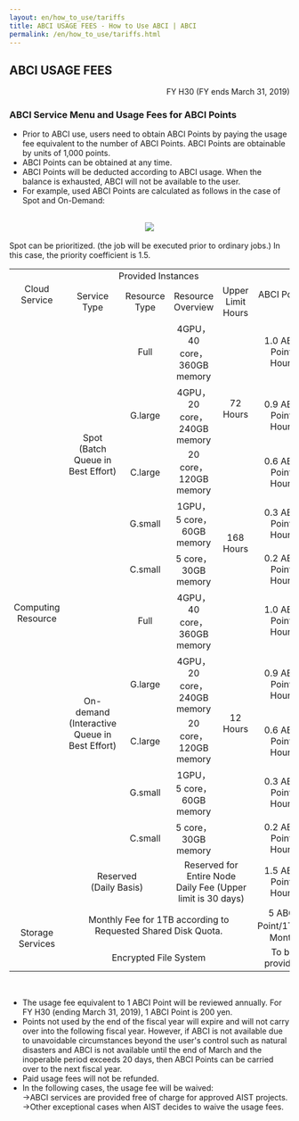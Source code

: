 ```yaml
---
layout: en/how_to_use/tariffs
title: ABCI USAGE FEES - How to Use ABCI | ABCI
permalink: /en/how_to_use/tariffs.html
---
```




<h2 class="h2">ABCI USAGE FEES</h2>
<div align="right">FY H30 (FY ends March 31, 2019)</div>
<h3 class="h3">ABCI Service Menu and Usage Fees for ABCI Points</h3>

<div class="cf">
<ul class="dot_ul">
<li class="dot">Prior to ABCI use, users need to obtain ABCI Points by paying the usage fee equivalent to the number of ABCI Points. ABCI Points are obtainable by units of 1,000 points.</li>
<li class="dot">ABCI Points can be obtained at any time.</li>
<li class="dot">ABCI Points will be deducted according to ABCI usage. When the balance is exhausted, ABCI will not be available to the user.</li>
<li class="dot">For example, used ABCI Points are calculated as follows in the case of Spot and On-Demand:</li>
</ul>
<br />
<div align="center"><img src="../../img/how_to_use/tariffs/en_img.jpg" /></div><br />

<div class="lead_text">Spot can be prioritized. (the job will be executed prior to ordinary jobs.) In this case, the priority coefficient is 1.5.</div>

<table class="table en">
<tr align="center">
<td rowspan="2">Cloud Service</td>
<td colspan="4">Provided Instances</td>
<td rowspan="2">ABCI Points</td>
</tr>
<tr align="center">
	<td>Service Type</td>
	<td>Resource Type</td>
	<td>Resource Overview</td>
	<td>Upper Limit Hours</td>
</tr>
<tr align="center">
	<td rowspan="11">Computing Resource</td>
	<td rowspan="5">Spot<br>(Batch Queue in Best Effort)</td>
	<td>Full</td>
	<td>4GPU， 40 core， 360GB memory</td>
	<td rowspan="3">72 Hours</td>
	<td>1.0 ABCI Point/ Hours</td>
</tr>
<tr align="center">
<td>G.large</td>
<td>4GPU， 20 core， 240GB memory</td>
<td>0.9 ABCI Point/ Hours</td>
</tr>
<tr align="center">
<td>C.large</td>
<td>20 core， 120GB memory</td>
<td>0.6 ABCI Point/ Hours</td>
</tr>
<tr align="center">
<td>G.small</td>
<td>1GPU， 5 core， 60GB memory</td>
<td rowspan="2">168 Hours</td>
<td>0.3 ABCI Point/ Hours</td>
</tr>
<tr align="center">
<td>C.small</td>
<td>5 core， 30GB memory</td>
<td>0.2 ABCI Point/ Hours</td>
</tr>
<tr align="center">
<td rowspan="5">On-demand<br>
(Interactive Queue in Best Effort)</td>
<td>Full</td>
<td>4GPU， 40 core， 360GB memory</td>
<td rowspan="5">12 Hours</td>
<td>1.0 ABCI Point/ Hours</td>
</tr>
<tr align="center">
<td>G.large</td>
<td>4GPU， 20 core， 240GB memory</td>
<td>0.9 ABCI Point/ Hours</td>
</tr>
<tr align="center">
<td>C.large</td>
<td>20 core， 120GB memory</td>
<td>0.6 ABCI Point/ Hours</td>
</tr>
<tr align="center">
<td>G.small</td>
<td>1GPU， 5 core， 60GB memory</td>
<td>0.3 ABCI Point/ Hours</td>
</tr>
<tr align="center">
<td>C.small</td>
<td>5 core， 30GB memory</td>
<td>0.2 ABCI Point/ Hours</td>
</tr>
<tr align="center">
<td colspan="2">Reserved<br>(Daily Basis)</td>
<td colspan="2">Reserved for Entire Node<br>Daily Fee (Upper limit is 30 days)</td>
<td>1.5 ABCI Point/ Hours</td>
</tr>
<tr align="center">
<td rowspan="2">Storage Services</td>
<td colspan="4">Monthly Fee for 1TB according to Requested Shared Disk Quota.</td>
<td>5 ABCI Point/1TB・Month</td>
</tr>
<tr align="center">
<td colspan="4">Encrypted File System</td>
<td>To be provided</td>
</tr>
</table>

<br />
<ul class="dot_ul">
<li class="dot">The usage fee equivalent to 1 ABCI Point will be reviewed annually. For FY H30 (ending March 31, 2019), 1 ABCI Point is 200 yen.</li>
<li class="dot">Points not used by the end of the fiscal year will expire and will not carry over into the following fiscal year.  However, if ABCI is not available due to unavoidable circumstances beyond the user's control such as natural disasters and ABCI is not available until the end of March and the inoperable period exceeds 20 days, then ABCI Points can be carried over to the next fiscal year.</li>
<li class="dot">Paid usage fees will not be refunded.</li>
<li class="dot">In the following cases, the usage fee will be waived:<br />
->ABCI services are provided free of charge for approved AIST projects.<br />
->Other exceptional cases when AIST decides to waive the usage fees.</li>
</ul>
</div>
